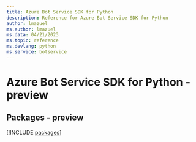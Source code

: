 ```yaml
---
title: Azure Bot Service SDK for Python
description: Reference for Azure Bot Service SDK for Python
author: lmazuel
ms.author: lmazuel
ms.data: 04/21/2023
ms.topic: reference
ms.devlang: python
ms.service: botservice
---
```

# Azure Bot Service SDK for Python - preview
## Packages - preview
[!INCLUDE [packages](bot-service-index.md)]